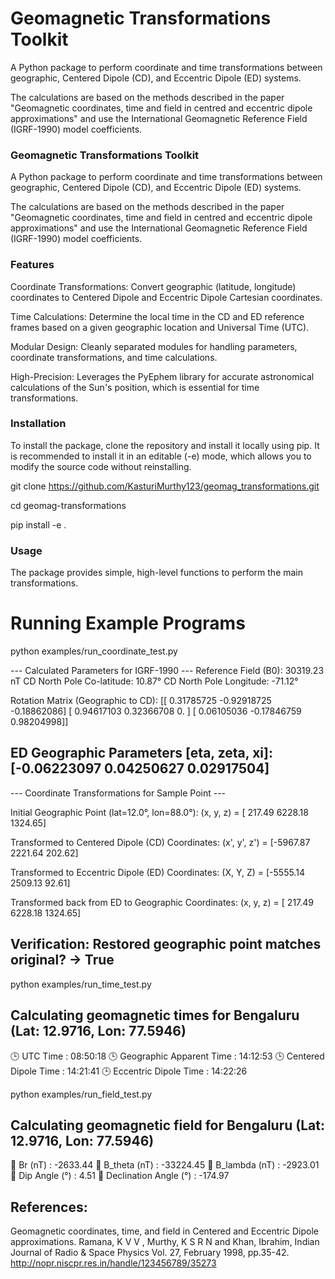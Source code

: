 # Geomagnetic Transformations Toolkit
A Python package to perform coordinate and time transformations between geographic, Centered Dipole (CD), and Eccentric Dipole (ED) systems.

The calculations are based on the methods described in the paper "Geomagnetic coordinates, time and field in centred and eccentric dipole approximations" and use the International Geomagnetic Reference Field (IGRF-1990) model coefficients.


### Geomagnetic Transformations Toolkit
A Python package to perform coordinate and time transformations between geographic, Centered Dipole (CD), and Eccentric Dipole (ED) systems.

The calculations are based on the methods described in the paper "Geomagnetic coordinates, time and field in centred and eccentric dipole approximations" and use the International Geomagnetic Reference Field (IGRF-1990) model coefficients.

### Features
Coordinate Transformations: Convert geographic (latitude, longitude) coordinates to Centered Dipole and Eccentric Dipole Cartesian coordinates.

Time Calculations: Determine the local time in the CD and ED reference frames based on a given geographic location and Universal Time (UTC).

Modular Design: Cleanly separated modules for handling parameters, coordinate transformations, and time calculations.

High-Precision: Leverages the PyEphem library for accurate astronomical calculations of the Sun's position, which is essential for time transformations.

### Installation
To install the package, clone the repository and install it locally using pip. It is recommended to install it in an editable (-e) mode, which allows you to modify the source code without reinstalling.

git clone https://github.com/KasturiMurthy123/geomag_transformations.git

cd geomag-transformations

pip install -e .

### Usage
The package provides simple, high-level functions to perform the main transformations.
# Running Example Programs

python examples/run_coordinate_test.py

--- Calculated Parameters for IGRF-1990 ---
Reference Field (B0): 30319.23 nT
CD North Pole Co-latitude: 10.87°
CD North Pole Longitude: -71.12°

Rotation Matrix (Geographic to CD):
[[ 0.31785725 -0.92918725 -0.18862086]
 [ 0.94617103  0.32366708  0.        ]
 [ 0.06105036 -0.17846759  0.98204998]]

ED Geographic Parameters [eta, zeta, xi]: [-0.06223097  0.04250627  0.02917504]
---------------------------------------------

--- Coordinate Transformations for Sample Point ---

Initial Geographic Point (lat=12.0°, lon=88.0°):
  (x, y, z) = [ 217.49 6228.18 1324.65]

Transformed to Centered Dipole (CD) Coordinates:
  (x', y', z') = [-5967.87  2221.64   202.62]

Transformed to Eccentric Dipole (ED) Coordinates:
  (X, Y, Z) = [-5555.14  2509.13    92.61]

Transformed back from ED to Geographic Coordinates:
  (x, y, z) = [ 217.49 6228.18 1324.65]

Verification: Restored geographic point matches original? -> True
-----------------------------------------------------------------
python examples/run_time_test.py


Calculating geomagnetic times for Bengaluru (Lat: 12.9716, Lon: 77.5946)
------------------------------------------------------------
🕒 UTC Time                 : 08:50:18
🕒 Geographic Apparent Time : 14:12:53
🕒 Centered Dipole Time     : 14:21:41
🕒 Eccentric Dipole Time    : 14:22:26

python examples/run_field_test.py

Calculating geomagnetic field for Bengaluru (Lat: 12.9716, Lon: 77.5946)
-----------------------------------------------------------------
🔹 Br (nT)                  : -2633.44
🔹 B_theta (nT)             : -33224.45
🔹 B_lambda (nT)            : -2923.01
🔹 Dip Angle (°)            : 4.51
🔹 Declination Angle (°)    : -174.97

## References: 
Geomagnetic coordinates, time, and field in Centered and Eccentric Dipole approximations. Ramana, K V V , Murthy, K S R N and Khan, Ibrahim, Indian Journal of Radio & Space Physics Vol. 27, February 1998, pp.35-42. http://nopr.niscpr.res.in/handle/123456789/35273







